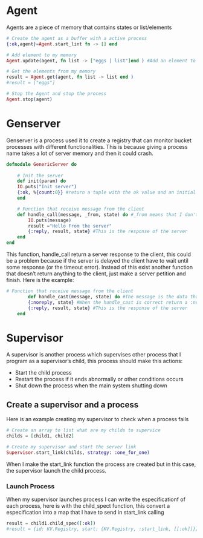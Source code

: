 

# Agent

Agents are a piece of memory that contains states or list/elements

```elixir
# Create the agent as a buffer with a active process 
{:ok,agent}=Agent.start_lint fn -> [] end 

# Add element to my memory 
Agent.update(agent, fn list -> ["eggs | list"]end ) #Add an element to my list 

# Get the elements from my memory 
result = Agent.get(agent, fn list -> list end )
#result = ["eggs"]

# Stop the Agent and stop the process
Agent.stop(agent)
```

# Genserver

Genserver is a process used it to create a registry that can monitor bucket processes with different functionalities. This is because giving a process name takes a lot of server memory and then it could crash.

```elixir
defmodule GenericServer do
	
	# Init the server
	def init(param) do
	IO.puts("Init server")
	{:ok, %{count:0}} #return a tuple with the ok value and an initial memory state 
	end

	# Function that receive message from the client 
	def handle_call(message, _from, state) do #_from means that I don't need to use it 
		IO.puts(message)
		result ="Hello From the server"
		{:reply, result, state} #This is the response of the server	
	end
end
```

This function, handle_call return a server response to the client, this could be a problem because if the server is delayed the client have to wait until some response (or the timeout error). Instead of this exist another function that doesn’t return anything to the client, just make a server petition and finish. Here is the example:

```elixir
# Function that receive message from the client 
		def handle_cast(message, state) do #The message is the data that I want to send 
		{:noreply, state} #When the handle_cast is correct return a :noreply
		{:reply, result, state} #This is the response of the server	
	end
```

# Supervisor

A supervisor is another process which supervises other process that I program as a supervisor’s child, this process should make this actions:

- Start the child process
- Restart the process if it ends abnormally or other conditions occurs
- Shut down the process when the main system shutting down

## Create a supervisor and a process

Here is an example creating my supervisor to check when a process fails

```elixir
# Create an array to list what are my childs to supervice
childs = [child1, child2]

# Create my supervisor and start the server link
Supervisor.start_link(childs, strategy: :one_for_one) 
```

When I make the start_link function the process are created but in this case, the supervisor launch the child process.

### Launch Process

When my supervisor launches process I can write the especificationf of each process, here is with the child_spect function, this convert a especification into a map that I have to send in start_link calling

```elixir
result = child1.child_spec([:ok]) 
#result = {id: KV.Registry, start: {KV.Registry, :start_link, [[:ok]]}}
```